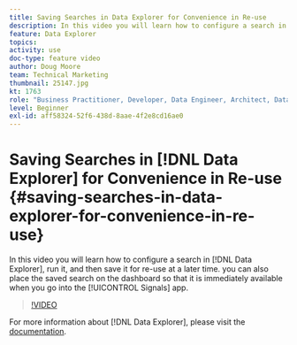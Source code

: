 ```yaml
---
title: Saving Searches in Data Explorer for Convenience in Re-use
description: In this video you will learn how to configure a search in Data Explorer, run it, and then save it for re-use at a later time. you can also place the saved search on the dashboard so that it is immediately available when you go into the Signals app.
feature: Data Explorer
topics: 
activity: use
doc-type: feature video
author: Doug Moore
team: Technical Marketing
thumbnail: 25147.jpg
kt: 1763
role: "Business Practitioner, Developer, Data Engineer, Architect, Data Architect, Administrator, Leader"
level: Beginner
exl-id: aff58324-52f6-438d-8aae-4f2e8cd16ae0
---
```

# Saving Searches in [!DNL Data Explorer] for Convenience in Re-use {#saving-searches-in-data-explorer-for-convenience-in-re-use}

In this video you will learn how to configure a search in [!DNL Data Explorer], run it, and then save it for re-use at a later time. you can also place the saved search on the dashboard so that it is immediately available when you go into the [!UICONTROL Signals] app.

>[!VIDEO](https://video.tv.adobe.com/v/25147/?quality=12)

For more information about [!DNL Data Explorer], please visit the [documentation](https://experiencecloud.adobe.com/resources/help/en_US/aam/data-explorer.html).
